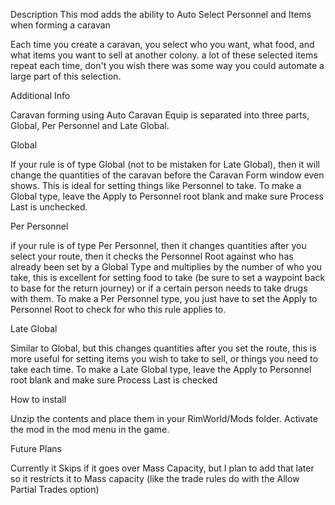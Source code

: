 Description
This mod adds the ability to Auto Select Personnel and Items when forming a caravan

Each time you create a caravan, you select who you want, what food, and what items you want to sell at another colony.  a lot of these selected items repeat each time, don't you wish there was some way you could automate a large part of this selection.

Additional Info

Caravan forming using Auto Caravan Equip is separated into three parts, Global, Per Personnel and Late Global.

Global

If your rule is of type Global (not to be mistaken for Late Global), then it will change the quantities of the caravan before the Caravan Form window even shows.  This is ideal for setting things like Personnel to take.  To make a Global type, leave the Apply to Personnel root blank and make sure Process Last is unchecked.

Per Personnel

if your rule is of type Per Personnel, then it changes quantities after you select your route, then it checks the Personnel Root against who has already been set by a Global Type and multiplies by the number of who you take, this is excellent for setting food to take (be sure to set a waypoint back to base for the return journey) or if a certain person needs to take drugs with them.  To make a Per Personnel type, you just have to set the Apply to Personnel Root to check for who this rule applies to.

Late Global

Similar to Global, but this changes quantities after you set the route, this is more useful for setting items you wish to take to sell, or things you need to take each time.  To make a Late Global type, leave the Apply to Personnel root blank and make sure Process Last is checked


How to install

Unzip the contents and place them in your RimWorld/Mods folder.
Activate the mod in the mod menu in the game.


Future Plans

Currently it Skips if it goes over Mass Capacity, but I plan to add that later so it restricts it to Mass capacity (like the trade rules do with the Allow Partial Trades option)
